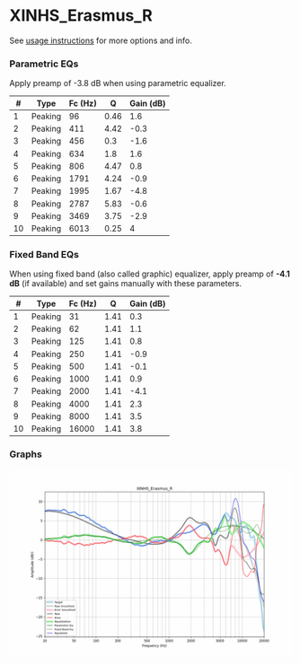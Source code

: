 # XINHS_Erasmus_R
See [usage instructions](https://github.com/jaakkopasanen/AutoEq#usage) for more options and info.

### Parametric EQs
Apply preamp of -3.8 dB when using parametric equalizer.

|   # | Type    |   Fc (Hz) |    Q |   Gain (dB) |
|-----|---------|-----------|------|-------------|
|   1 | Peaking |        96 | 0.46 |         1.6 |
|   2 | Peaking |       411 | 4.42 |        -0.3 |
|   3 | Peaking |       456 | 0.3  |        -1.6 |
|   4 | Peaking |       634 | 1.8  |         1.6 |
|   5 | Peaking |       806 | 4.47 |         0.8 |
|   6 | Peaking |      1791 | 4.24 |        -0.9 |
|   7 | Peaking |      1995 | 1.67 |        -4.8 |
|   8 | Peaking |      2787 | 5.83 |        -0.6 |
|   9 | Peaking |      3469 | 3.75 |        -2.9 |
|  10 | Peaking |      6013 | 0.25 |         4   |

### Fixed Band EQs
When using fixed band (also called graphic) equalizer, apply preamp of **-4.1 dB** (if available) and set gains manually with these parameters.

|   # | Type    |   Fc (Hz) |    Q |   Gain (dB) |
|-----|---------|-----------|------|-------------|
|   1 | Peaking |        31 | 1.41 |         0.3 |
|   2 | Peaking |        62 | 1.41 |         1.1 |
|   3 | Peaking |       125 | 1.41 |         0.8 |
|   4 | Peaking |       250 | 1.41 |        -0.9 |
|   5 | Peaking |       500 | 1.41 |        -0.1 |
|   6 | Peaking |      1000 | 1.41 |         0.9 |
|   7 | Peaking |      2000 | 1.41 |        -4.1 |
|   8 | Peaking |      4000 | 1.41 |         2.3 |
|   9 | Peaking |      8000 | 1.41 |         3.5 |
|  10 | Peaking |     16000 | 1.41 |         3.8 |

### Graphs
![](./XINHS_Erasmus_R.png)
